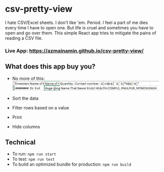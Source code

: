 # csv-pretty-view

I hate CSV/Excel sheets. I don't like 'em. Period. I feel a part of me dies every time I have to open one. But life is cruel and sometimes you have to open and go over them. This simple React app tries to mitigate the pains of reading a CSV file. 

### Live App: https://azmainamin.github.io/csv-pretty-view/
 
## What does this app buy you?

* No more of this:<br/>
 ![ugly_csv](ugly_csv.PNG)

* Sort the data
* Filter rows based on a value
* Print
* Hide columns

## Technical

* To run: `npm run start`
* To test: `npm run test`
* To build an optimized bundle for production: `npm run build`

